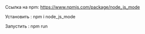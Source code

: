 Ссылка на npm: 
https://www.npmjs.com/package/node_js_mode

Установить :
npm i node_js_mode

Запустить :
npm run

